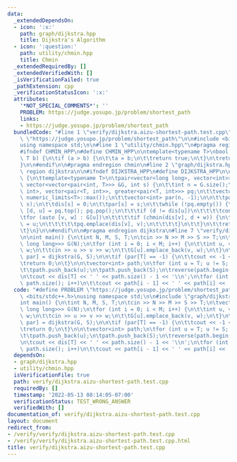 ```yaml
---
data:
  _extendedDependsOn:
  - icon: ':x:'
    path: graph/dijkstra.hpp
    title: Dijkstra's Algorithm
  - icon: ':question:'
    path: utility/chmin.hpp
    title: Chmin
  _extendedRequiredBy: []
  _extendedVerifiedWith: []
  _isVerificationFailed: true
  _pathExtension: cpp
  _verificationStatusIcon: ':x:'
  attributes:
    '*NOT_SPECIAL_COMMENTS*': ''
    PROBLEM: https://judge.yosupo.jp/problem/shortest_path
    links:
    - https://judge.yosupo.jp/problem/shortest_path
  bundledCode: "#line 1 \"verify/dijkstra.aizu-shortest-path.test.cpp\"\n#define PROBLEM\
    \ \"https://judge.yosupo.jp/problem/shortest_path\"\n\n#include <bits/stdc++.h>\n\
    using namespace std;\n\n#line 1 \"utility/chmin.hpp\"\n#pragma region chmin\n\n\
    #ifndef CHMIN_HPP\n#define CHMIN_HPP\n\ntemplate<typename T>\nbool chmin(T &a,\
    \ T b) {\n\tif (a > b) {\n\t\ta = b;\n\t\treturn true;\n\t}\n\treturn false;\n\
    }\n\n#endif\n\n#pragma endregion chmin\n#line 2 \"graph/dijkstra.hpp\"\n\n#pragma\
    \ region dijkstra\n\n#ifndef DIJKSTRA_HPP\n#define DIJKSTRA_HPP\n\nnamespace graph\
    \ {\n\ttemplate<typename T>\n\tpair<vector<long long>, vector<int>> dijkstra(const\
    \ vector<vector<pair<int, T>>> &G, int s) {\n\t\tint n = G.size();\n\t\tpriority_queue<pair<T,\
    \ int>, vector<pair<T, int>>, greater<pair<T, int>>> pq;\n\t\tvector<T> dis(n,\
    \ numeric_limits<T>::max());\n\t\tvector<int> par(n, -1);\n\n\t\tpq.emplace(0,\
    \ s);\n\t\tdis[s] = 0;\n\t\tpar[s] = s;\n\t\twhile (!pq.empty()) {\n\t\t\tauto\
    \ [d, u] = pq.top(); pq.pop();\n\t\t\tif (d != dis[u])\n\t\t\t\tcontinue;\n\t\t\
    \tfor (auto [v, w] : G[u])\n\t\t\t\tif (chmin(dis[v], d + w)) {\n\t\t\t\t\tpar[v]\
    \ = u;\n\t\t\t\t\tpq.emplace(dis[v], v);\n\t\t\t\t}\n\t\t}\n\t\treturn {dis, par};\n\
    \t}\n}\n\n#endif\n\n#pragma endregion dijkstra\n#line 7 \"verify/dijkstra.aizu-shortest-path.test.cpp\"\
    \n\nint main() {\n\tint N, M, S, T;\n\tcin >> N >> M >> S >> T;\n\tvector<vector<pair<int,\
    \ long long>>> G(N);\n\tfor (int i = 0; i < M; i++) {\n\t\tint u, v; long long\
    \ w;\n\t\tcin >> u >> v >> w;\n\t\tG[u].emplace_back(v, w);\n\t}\n\t\n\tauto [dis,\
    \ par] = dijkstra(G, S);\n\n\tif (par[T] == -1) {\n\t\tcout << -1 << '\\n';\n\t\
    \treturn 0;\n\t}\n\n\tvector<int> path;\n\tfor (int u = T; u != S; u = par[u])\n\
    \t\tpath.push_back(u);\n\tpath.push_back(S);\n\treverse(path.begin(), path.end());\n\
    \n\tcout << dis[T] << ' ' << path.size() - 1 << '\\n';\n\tfor (int i = 1; i <\
    \ path.size(); i++)\n\t\tcout << path[i - 1] << ' ' << path[i] << '\\n';\n}\n"
  code: "#define PROBLEM \"https://judge.yosupo.jp/problem/shortest_path\"\n\n#include\
    \ <bits/stdc++.h>\nusing namespace std;\n\n#include \"graph/dijkstra.hpp\"\n\n\
    int main() {\n\tint N, M, S, T;\n\tcin >> N >> M >> S >> T;\n\tvector<vector<pair<int,\
    \ long long>>> G(N);\n\tfor (int i = 0; i < M; i++) {\n\t\tint u, v; long long\
    \ w;\n\t\tcin >> u >> v >> w;\n\t\tG[u].emplace_back(v, w);\n\t}\n\t\n\tauto [dis,\
    \ par] = dijkstra(G, S);\n\n\tif (par[T] == -1) {\n\t\tcout << -1 << '\\n';\n\t\
    \treturn 0;\n\t}\n\n\tvector<int> path;\n\tfor (int u = T; u != S; u = par[u])\n\
    \t\tpath.push_back(u);\n\tpath.push_back(S);\n\treverse(path.begin(), path.end());\n\
    \n\tcout << dis[T] << ' ' << path.size() - 1 << '\\n';\n\tfor (int i = 1; i <\
    \ path.size(); i++)\n\t\tcout << path[i - 1] << ' ' << path[i] << '\\n';\n}"
  dependsOn:
  - graph/dijkstra.hpp
  - utility/chmin.hpp
  isVerificationFile: true
  path: verify/dijkstra.aizu-shortest-path.test.cpp
  requiredBy: []
  timestamp: '2022-05-13 08:14:05-07:00'
  verificationStatus: TEST_WRONG_ANSWER
  verifiedWith: []
documentation_of: verify/dijkstra.aizu-shortest-path.test.cpp
layout: document
redirect_from:
- /verify/verify/dijkstra.aizu-shortest-path.test.cpp
- /verify/verify/dijkstra.aizu-shortest-path.test.cpp.html
title: verify/dijkstra.aizu-shortest-path.test.cpp
---
```

